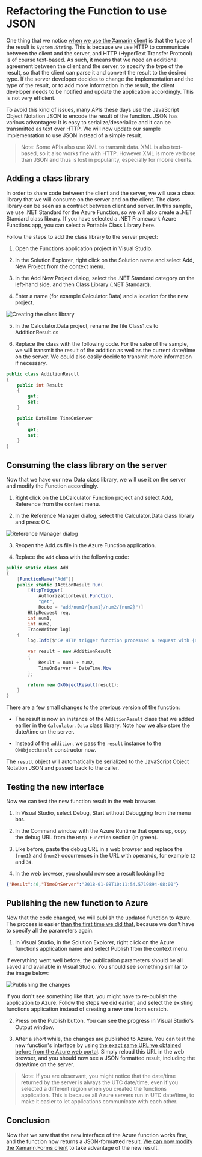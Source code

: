 # Refactoring the Function to use JSON

One thing that we notice [when we use the Xamarin client](./first-client.md) is that the type of the result is ```System.String```. This is because we use HTTP to communicate between the client and the server, and HTTP (HyperText Transfer Protocol) is of course text-based. As such, it means that we need an additional agreement between the client and the server, to specify the type of the result, so that the client can parse it and convert the result to the desired type. If the server developer decides to change the implementation and the type of the result, or to add more information in the result, the client developer needs to be notified and update the application accordingly. This is not very efficient.

To avoid this kind of issues, many APIs these days use the JavaScript Object Notation JSON to encode the result of the function. JSON has various advantages: It is easy to serialize/deserialize and it can be transmitted as text over HTTP. We will now update our sample implementation to use JSON instead of a simple result.

> Note: Some APIs also use XML to transmit data. XML is also text-based, so it also works fine with HTTP. However XML is more verbose than JSON and thus is lost in popularity, especially for mobile clients.

## Adding a class library

In order to share code between the client and the server, we will use a class library that we will consume on the server and on the client. The class library can be seen as a contract between client and server. In this sample, we use .NET Standard for the Azure Function, so we will also create a .NET Standard class library. If you have selected a .NET Framework Azure Functions app, you can select a Portable Class Library here.

Follow the steps to add the class library to the server project:

1. Open the Functions application project in Visual Studio.

2. In the Solution Explorer, right click on the Solution name and select Add, New Project from the context menu.

3. In the Add New Project dialog, select the .NET Standard category on the left-hand side, and then Class Library (.NET Standard).

4. Enter a name (for example Calculator.Data) and a location for the new project.

![Creating the class library](./Img/2018-01-15_16-15-00.png)

5. In the Calculator.Data project, rename the file Class1.cs to AdditionResult.cs

7. Replace the class with the following code. For the sake of the sample, we will transmit the result of the addition as well as the current date/time on the server. We could also easily decide to transmit more information if necessary.

```CS
public class AdditionResult
{
    public int Result
    {
        get;
        set;
    }

    public DateTime TimeOnServer
    {
        get;
        set;
    }
}
```

## Consuming the class library on the server

Now that we have our new Data class library, we will use it on the server and modify the Function accordingly.

1. Right click on the LbCalculator Function project and select Add, Reference from the context menu.

2. In the Reference Manager dialog, select the Calculator.Data class library and press OK.

![Reference Manager dialog](./Img/2018-01-08_09-53-48.png)

3. Reopen the Add.cs file in the Azure Function application.

4. Replace the ```Add``` class with the following code:

```CS
public static class Add
{
    [FunctionName("Add")]
    public static IActionResult Run(
        [HttpTrigger(
            AuthorizationLevel.Function, 
            "get",
            Route = "add/num1/{num1}/num2/{num2}")]
        HttpRequest req, 
        int num1,
        int num2,
        TraceWriter log)
    {
        log.Info($"C# HTTP trigger function processed a request with {num1} and {num2}");

        var result = new AdditionResult
        {
            Result = num1 + num2,
            TimeOnServer = DateTime.Now
        };

        return new OkObjectResult(result);
    }
}
```
There are a few small changes to the previous version of the function:

- The result is now an instance of the ```AdditionResult``` class that we added earlier in the ```Calculator.Data``` class library. Note how we also store the date/time on the server.

- Instead of the ```addition```, we pass the ```result``` instance to the ```OkObjectResult``` constructor now.

The ```result``` object will automatically be serialized to the JavaScript Object Notation JSON and passed back to the caller.

## Testing the new interface

Now we can test the new function result in the web browser.

1. In Visual Studio, select Debug, Start without Debugging from the menu bar.

2. In the Command window with the Azure Runtime that opens up, copy the debug URL from the ```Http Function``` section (in green).

3. Like before, paste the debug URL in a web browser and replace the ```{num1}``` and ```{num2}``` occurrences in the URL with operands, for example ```12``` and ```34```.

4. In the web browser, you should now see a result looking like

```json
{"Result":46,"TimeOnServer":"2018-01-08T10:11:54.5719894-08:00"}
```

## Publishing the new function to Azure

Now that the code changed, we will publish the updated function to Azure. The process is easier [than the first time we did that](./creating-vs.md#publishing-the-function-to-azure), because we don't have to specify all the parameters again. 

1. In Visual Studio, in the Solution Explorer, right click on the Azure functions application name and select Publish from the context menu.

If everything went well before, the publication parameters should be all saved and available in Visual Studio. You should see something similar to the image below:

![Publishing the changes](./Img/2018-01-08_16-12-08.png)

If you don't see something like that, you might have to re-publish the application to Azure. Follow the steps we did earlier, and select the existing functions application instead of creating a new one from scratch.

2. Press on the Publish button. You can see the progress in Visual Studio's Output window.

3. After a short while, the changes are published to Azure. You can test the new function's interface by using [the exact same URL we obtained before from the Azure web portal](./creating-vs.md#getting-the-url-for-the-xamarin-client-app). Simply reload this URL in the web browser, and you should now see a JSON formatted result, including the date/time on the server.

> Note: If you are observant, you might notice that the date/time returned by the server is always the UTC date/time, even if you selected a different region when you created the functions application. This is because all Azure servers run in UTC date/time, to make it easier to let applications communicate with each other.

## Conclusion

Now that we saw that the new interface of the Azure function works fine, and the function now returns a JSON-formatted result. [We can now modify the Xamarin.Forms client](./refactoring-client.md) to take advantage of the new result.